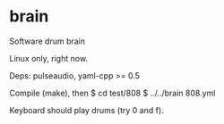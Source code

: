brain
=====

Software drum brain

Linux only, right now.

Deps: pulseaudio, yaml-cpp >= 0.5

Compile (make), then
$ cd test/808
$ ../../brain 808.yml

Keyboard should play drums (try 0 and f).
